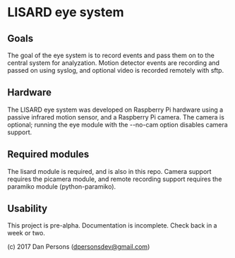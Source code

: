 # LISARD eye system
## Goals
The goal of the eye system is to record events and pass them on to the central system for analyzation. Motion detector events are recording and passed on using syslog, and optional video is recorded remotely with sftp.

## Hardware
The LISARD eye system was developed on Raspberry Pi hardware using a passive infrared motion sensor, and a Raspberry Pi camera. The camera is optional; running the eye module with the --no-cam option disables camera support.

## Required modules
The lisard module is required, and is also in this repo. Camera support requires the picamera module, and remote recording support requires the paramiko module (python-paramiko).

## Usability
This project is pre-alpha. Documentation is incomplete. Check back in a week or two.

(c) 2017 Dan Persons ([dpersonsdev@gmail.com](mailto:dpersonsdev@gmail.com))
